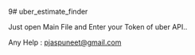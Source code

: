 9# uber_estimate_finder



Just open Main File and Enter your Token of uber API..


Any Help : pjaspuneet@gmail.com

